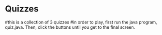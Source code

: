 # Quizzes
#this is a collection of 3 quizzes
#in order to play, first run the java program, quiz.java. Then, click the buttons until you get to the final screen. 
